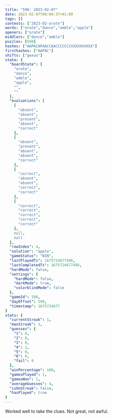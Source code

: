 ```yaml
---
title: "598: 2023-02-07"
date: 2023-02-07T00:04:37+01:00
tags: []
contests: ["2023-02-orate"]
words: ["orate","dance","amble","apple"]
openers: ["orate"]
middlers: ["dance","amble"]
puzzles: [598]
hashes: ["AAPACAPAACCAACCCCCCCXXXXXXXXXX"]
firsthashes: ["AAPAC"]
shifts: ["gwxuo"]
state: {
  "boardState": [
    "orate",
    "dance",
    "amble",
    "apple",
    "",
    ""
  ],
  "evaluations": [
    [
      "absent",
      "absent",
      "present",
      "absent",
      "correct"
    ],
    [
      "absent",
      "present",
      "absent",
      "absent",
      "correct"
    ],
    [
      "correct",
      "absent",
      "absent",
      "correct",
      "correct"
    ],
    [
      "correct",
      "correct",
      "correct",
      "correct",
      "correct"
    ],
    null,
    null
  ],
  "rowIndex": 4,
  "solution": "apple",
  "gameStatus": "WIN",
  "lastPlayedTs": 1675724677496,
  "lastCompletedTs": 1675724677496,
  "hardMode": false,
  "settings": {
    "hardMode": false,
    "darkMode": true,
    "colorblindMode": false
  },
  "gameId": 590,
  "dayOffset": 598,
  "timestamp": 1675724677
}
stats: {
  "currentStreak": 1,
  "maxStreak": 1,
  "guesses": {
    "1": 0,
    "2": 0,
    "3": 0,
    "4": 1,
    "5": 0,
    "6": 0,
    "fail": 0
  },
  "winPercentage": 100,
  "gamesPlayed": 1,
  "gamesWon": 1,
  "averageGuesses": 4,
  "isOnStreak": false,
  "hasPlayed": true
}
---
```

<!-- more -->
Worked well to take the clues. Not great, not awful. 
